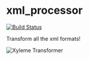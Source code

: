 # xml_processor
[![Build Status](https://travis-ci.org/pivotal-cf/xml_processor.svg)](https://travis-ci.org/pivotal-cf/xml_processor)

Transform all the xml formats!

![Xyleme Transformer](./images/xyleme-transformer.jpeg)
